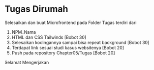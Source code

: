 # Tugas Dirumah
Selesaikan dan buat Microfrontend pada Folder Tugas terdiri dari
1. NPM_Nama
2. HTML dan CSS Tailwinds [Bobot 30]
4. Selesaikan kodingannya sampai bisa repeat background [Bobot 30]
5. Terdapat link sesuai studi kasus websitenya [Bobot 20]
6. Push pada repository Chapter05/Tugas [Bobot 20]

Selamat Mengerjakan
